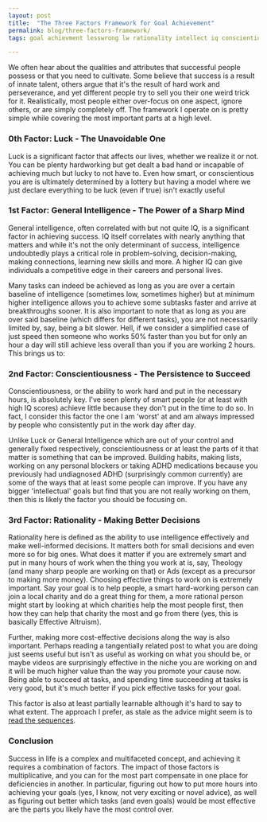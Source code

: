 ```yaml
---
layout: post
title:  "The Three Factors Framework for Goal Achievement"
permalink: blog/three-factors-framework/
tags: goal achievment lesswrong lw rationality intellect iq conscientiousness

---
```



We often hear about the qualities and attributes that successful people possess or that you need to cultivate. Some believe that success is a result of innate talent, others argue that it's the result of hard work and perseverance, and yet different people try to sell you their one weird trick for it. Realistically, most people either over-focus on one aspect, ignore others, or are simply completely off. The framework I operate on is pretty simple while covering the most important parts at a high level.  

### 0th Factor: Luck - The Unavoidable One

Luck is a significant factor that affects our lives, whether we realize it or not. You can be plenty hardworking but get dealt a bad hand or incapable of achieving much but lucky to not have to. Even how smart, or conscientious you are is ultimately determined by a lottery but having a model where we just declare everything to be luck (even if true) isn't exactly useful 


### 1st Factor: General Intelligence - The Power of a Sharp Mind

General intelligence, often correlated with but not quite IQ, is a significant factor in achieving success. IQ itself correlates with nearly anything that matters and while it's not the only determinant of success, intelligence undoubtedly plays a critical role in problem-solving, decision-making, making connections, learning new skills and more. A higher IQ can give individuals a competitive edge in their careers and personal lives.

Many tasks can indeed be achieved as long as you are over a certain baseline of intelligence (sometimes low, sometimes higher) but at minimum higher intelligence allows you to achieve some subtasks faster and arrive at breakthroughs sooner. It is also important to note that as long as you are over said baseline (which differs for different tasks), you are not necessarily limited by, say, being a bit slower. Hell, if we consider a simplified case of just speed then someone who works 50% faster than you but for only an hour a day will still achieve less overall than you if you are working 2 hours. This brings us to: 

### 2nd Factor: Conscientiousness - The Persistence to Succeed

Conscientiousness, or the ability to work hard and put in the necessary hours, is absolutely key. I've seen plenty of smart people (or at least with high IQ scores) achieve little because they don't put in the time to do so. In fact, I consider this factor the one I am 'worst' at and am always impressed by people who consistently put in the work day after day.

Unlike Luck or General Intelligence which are out of your control and generally fixed respectively, conscientiousness or at least the parts of it that matter is something that can be improved. Building habits, making lists, working on any personal blockers or taking ADHD medications because you previously had undiagnosed ADHD (surprisingly common currently) are some of the ways that at least some people can improve. If you have any bigger 'intellectual' goals but find that you are not really working on them, then this is likely the factor you should be focusing on.

### 3rd Factor: Rationality - Making Better Decisions

Rationality here is defined as the ability to use intelligence effectively and make well-informed decisions. It matters both for small decisions and even more so for big ones. What does it matter if you are extremely smart and put in many hours of work when the thing you work at is, say, Theology (and many sharp people are working on that) or Ads (except as a precursor to making more money). Choosing effective things to work on is extremely important. Say your goal is to help people, a smart hard-working person can join a local charity and do a great thing for them, a more rational person might start by looking at which charities help the most people first, then how they can help that charity the most and go from there (yes, this is basically Effective Altruism). 

Further, making more cost-effective decisions along the way is also important. Perhaps reading a tangentially related post to what you are doing just seems useful but isn't as useful as working on what you should be, or maybe videos are surprisingly effective in the niche you are working on and it will be much higher value than the way you promote your cause now. Being able to succeed at tasks, and spending time succeeding at tasks is very good, but it's much better if you pick effective tasks for your goal.  

This factor is also at least partially learnable although it's hard to say to what extent. The approach I prefer, as stale as the advice might seem is to [read the sequences](https://www.readthesequences.com/).


### Conclusion

Success in life is a complex and multifaceted concept, and achieving it requires a combination of factors. The impact of those factors is multiplicative, and you can for the most part compensate in one place for deficiencies in another. In particular, figuring out how to put more hours into achieving your goals (yes, I know, not very exciting or novel advice), as well as figuring out better which tasks (and even goals) would be most effective are the parts you likely have the most control over. 
